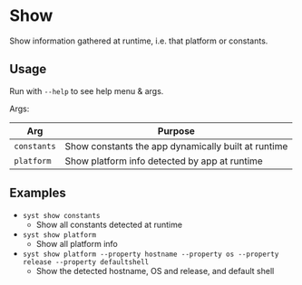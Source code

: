 # Show

Show information gathered at runtime, i.e. that platform or constants.

## Usage

Run with `--help` to see help menu & args.

Args:

| Arg | Purpose |
| --- | ------- |
| `constants` | Show constants the app dynamically built at runtime |
| `platform` | Show platform info detected by app at runtime |

## Examples

* `syst show constants`
  * Show all constants detected at runtime
* `syst show platform`
  * Show all platform info
* `syst show platform --property hostname --property os --property release --property defaultshell`
  * Show the detected hostname, OS and release, and default shell
